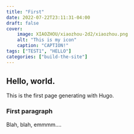 ```yaml
---
title: "First"
date: 2022-07-22T23:11:31-04:00
draft: false
cover:
    image: XIAOZHOU/xiaozhou-2d2/xiaozhou.png
    alt: "This is my icon"
    caption: "CAPTION!"
tags: ["TEST1", "HELLO"]
categories: ["build-the-site"]
---
```


## Hello, world. 

This is the first page generating with Hugo. 


### First paragraph

Blah, blah, emmmm.... 

